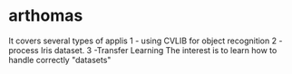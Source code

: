 # arthomas

It covers several types of applis
  1 - using CVLIB for object recognition
  2 - process Iris dataset. 
  3 -Transfer Learning
      The interest is to learn how to handle correctly "datasets" 
